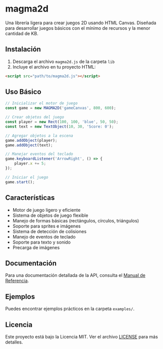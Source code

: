 # magma2d

Una librería ligera para crear juegos 2D usando HTML Canvas. Diseñada para desarrollar juegos básicos con el mínimo de recursos y la menor cantidad de KB.

## Instalación

1. Descarga el archivo `magma2d.js` de la carpeta `lib`
2. Incluye el archivo en tu proyecto HTML:

```html
<script src="path/to/magma2d.js"></script>
```

## Uso Básico

```javascript
// Inicializar el motor de juego
const game = new MAGMA2D('gameCanvas', 800, 600);

// Crear objetos del juego
const player = new Rect(100, 100, 'blue', 50, 50);
const text = new TextObject(10, 30, 'Score: 0');

// Agregar objetos a la escena
game.addObject(player);
game.addObject(text);

// Manejar eventos del teclado
game.keyboardListener('ArrowRight', () => {
    player.x += 5;
});

// Iniciar el juego
game.start();
```

## Características

- Motor de juego ligero y eficiente
- Sistema de objetos de juego flexible
- Manejo de formas básicas (rectángulos, círculos, triángulos)
- Soporte para sprites e imágenes
- Sistema de detección de colisiones
- Manejo de eventos de teclado
- Soporte para texto y sonido
- Precarga de imágenes

## Documentación

Para una documentación detallada de la API, consulta el [Manual de Referencia](doc/api.md).

## Ejemplos

Puedes encontrar ejemplos prácticos en la carpeta `examples/`.

## Licencia

Este proyecto está bajo la Licencia MIT. Ver el archivo [LICENSE](LICENSE) para más detalles.